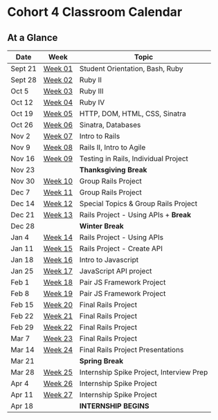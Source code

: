 # Cohort 4 Classroom Calendar

## At a Glance

| Date    | Week                | Topic
|---------|---------------------|-----------------------------------------
| Sept 21 | [Week 01](#week-1)  | Student Orientation, Bash, Ruby
| Sept 28 | [Week 02](#week-2)  | Ruby II
| Oct 5   | [Week 03](#week-3)  | Ruby III
| Oct 12  | [Week 04](#week-4)  | Ruby IV
| Oct 19  | [Week 05](#week-5)  | HTTP, DOM, HTML, CSS, Sinatra
| Oct 26  | [Week 06](#week-6)  | Sinatra, Databases
| Nov 2   | [Week 07](#week-7)  | Intro to Rails
| Nov 9   | [Week 08](#week-8)  | Rails II, Intro to Agile
| Nov 16  | [Week 09](#week-9)  | Testing in Rails, Individual Project
| Nov 23  |                     | __Thanksgiving Break__  
| Nov 30  | [Week 10](#week-10) | Group Rails Project
| Dec 7   | [Week 11](#week-11) | Group Rails Project
| Dec 14  | [Week 12](#week-12) | Special Topics & Group Rails Project
| Dec 21  | [Week 13](#week-13) | Rails Project - Using APIs + __Break__
| Dec 28  |                     | __Winter Break__
| Jan 4   | [Week 14](#week-14) | Rails Project - Using APIs
| Jan 11  | [Week 15](#week-15) | Rails Project - Create API
| Jan 18  | [Week 16](#week-16) | Intro to Javascript
| Jan 25  | [Week 17](#week-17) | JavaScript API project
| Feb 1   | [Week 18](#week-18) | Pair JS Framework Project
| Feb 8   | [Week 19](#week-19) | Pair JS Framework Project
| Feb 15  | [Week 20](#week-20) | Final Rails Project
| Feb 22  | [Week 21](#week-21) | Final Rails Project
| Feb 29  | [Week 22](#week-22) | Final Rails Project
| Mar 7   | [Week 23](#week-23) | Final Rails Project
| Mar 14  | [Week 24](#week-24) | Final Rails Project Presentations
| Mar 21  |                     | __Spring Break__
| Mar 28  | [Week 25](#week-25) | Internship Spike Project, Interview Prep
| Apr 4   | [Week 26](#week-26) | Internship Spike Project
| Apr 11  | [Week 27](#week-27) | Internship Spike Project
| Apr 18   |                     | __INTERNSHIP BEGINS__
